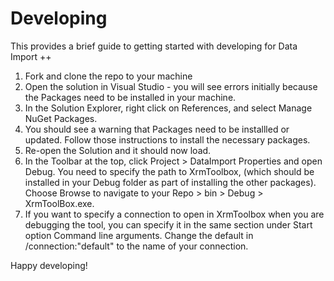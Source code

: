 # Developing

This provides a brief guide to getting started with developing for Data Import ++

1. Fork and clone the repo to your machine
2. Open the solution in Visual Studio - you will see errors initially because the Packages need to be installed in your machine.
3. In the Solution Explorer, right click on References, and select Manage NuGet Packages.
4. You should see a warning that Packages need to be installled or updated. Follow those instructions to install the necessary packages.
5. Re-open the Solution and it should now load.
6. In the Toolbar at the top, click Project > DataImport Properties and open Debug. You need to specify the path to XrmToolbox, (which should be installed in your Debug folder as part of installing the other packages). Choose Browse to navigate to your Repo > bin > Debug > XrmToolBox.exe.
7. If you want to specify a connection to open in XrmToolbox when you are debugging the tool, you can specify it in the same section under Start option Command line arguments. Change the default in /connection:"default" to the name of your connection.

Happy developing!

